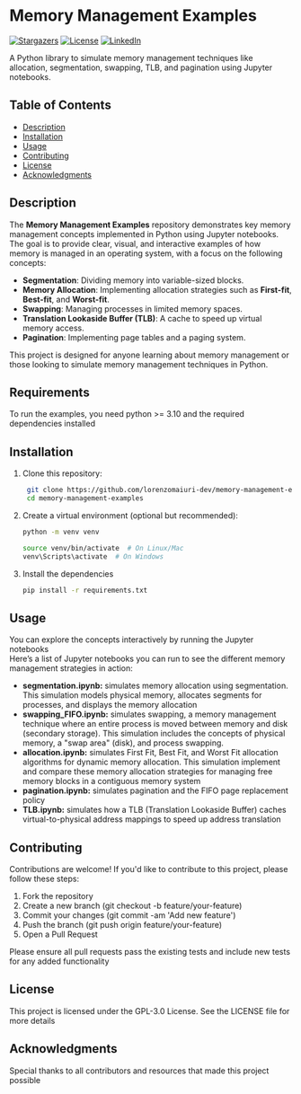# Memory Management Examples

[![Stargazers][stars-shield]][stars-url]
[![License][license-shield]][license-url]
[![LinkedIn][linkedin-shield]][linkedin-url]

A Python library to simulate memory management techniques like allocation, segmentation, swapping, TLB, and pagination using Jupyter notebooks.

## Table of Contents

- [Description](#description)
- [Installation](#installation)
- [Usage](#usage)
- [Contributing](#contributing)
- [License](#license)
- [Acknowledgments](#acknowledgments)

## Description

The **Memory Management Examples** repository demonstrates key memory management concepts implemented in Python using Jupyter notebooks. The goal is to provide clear, visual, and interactive examples of how memory is managed in an operating system, with a focus on the following concepts:

- **Segmentation**: Dividing memory into variable-sized blocks.
- **Memory Allocation**: Implementing allocation strategies such as **First-fit**, **Best-fit**, and **Worst-fit**.
- **Swapping**: Managing processes in limited memory spaces.
- **Translation Lookaside Buffer (TLB)**: A cache to speed up virtual memory access.
- **Pagination**: Implementing page tables and a paging system.

This project is designed for anyone learning about memory management or those looking to simulate memory management techniques in Python.

## Requirements

To run the examples, you need python >= 3.10 and the required dependencies installed

## Installation

1. Clone this repository:

   ```bash
    git clone https://github.com/lorenzomaiuri-dev/memory-management-examples.git
    cd memory-management-examples
2. Create a virtual environment (optional but recommended):

    ```bash
    python -m venv venv

    source venv/bin/activate  # On Linux/Mac
    venv\Scripts\activate  # On Windows
3. Install the dependencies

    ```bash
    pip install -r requirements.txt

## Usage

You can explore the concepts interactively by running the Jupyter notebooks\
Here’s a list of Jupyter notebooks you can run to see the different memory management strategies in action:

- **segmentation.ipynb:** simulates memory allocation using segmentation. This simulation models physical memory, allocates segments for processes, and displays the memory allocation
- **swapping_FIFO.ipynb:** simulates swapping, a memory management technique where an entire process is moved between memory and disk (secondary storage). This simulation includes the concepts of physical memory, a "swap area" (disk), and process swapping.
- **allocation.ipynb:** simulates First Fit, Best Fit, and Worst Fit allocation algorithms for dynamic memory allocation. This simulation implement and compare these memory allocation strategies for managing free memory blocks in a contiguous memory system
- **pagination.ipynb:** simulates pagination and the FIFO page replacement policy
- **TLB.ipynb:** simulates how a TLB (Translation Lookaside Buffer) caches virtual-to-physical address mappings to speed up address translation

## Contributing

Contributions are welcome! If you'd like to contribute to this project, please follow these steps:

1. Fork the repository
2. Create a new branch (git checkout -b feature/your-feature)
3. Commit your changes (git commit -am 'Add new feature')
4. Push the branch (git push origin feature/your-feature)
5. Open a Pull Request

Please ensure all pull requests pass the existing tests and include new tests for any added functionality

## License

This project is licensed under the GPL-3.0 License. See the LICENSE file for more details

<!-- ACKNOWLEDGMENTS -->
## Acknowledgments

Special thanks to all contributors and resources that made this project possible

<!-- LINKS & IMAGES -->
[stars-shield]: https://img.shields.io/github/stars/lorenzomaiuri-dev/memory-management-examples?style=social
[stars-url]: https://github.com/lorenzomaiuri-dev/memory-management-examples/stargazers
[license-shield]: https://img.shields.io/badge/License-GPL%20v3-blue.svg
[license-url]: https://www.gnu.org/licenses/gpl-3.0.html
[linkedin-shield]: https://img.shields.io/badge/LinkedIn-Profile-blue?logo=linkedin&logoColor=white
[linkedin-url]: https://www.linkedin.com/in/maiurilorenzo
